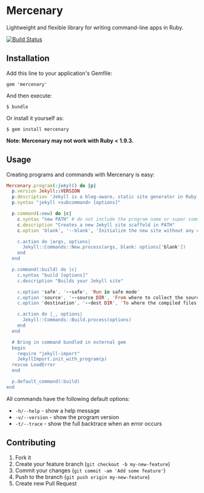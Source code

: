 # Mercenary

Lightweight and flexible library for writing command-line apps in Ruby.

[![Build Status](https://secure.travis-ci.org/jekyll/mercenary.png)](https://travis-ci.org/jekyll/mercenary)

## Installation

Add this line to your application's Gemfile:

    gem 'mercenary'

And then execute:

    $ bundle

Or install it yourself as:

    $ gem install mercenary

**Note: Mercenary may not work with Ruby < 1.9.3.**

## Usage

Creating programs and commands with Mercenary is easy:

```ruby
Mercenary.program(:jekyll) do |p|
  p.version Jekyll::VERSION
  p.description 'Jekyll is a blog-aware, static site generator in Ruby'
  p.syntax "jekyll <subcommand> [options]"

  p.command(:new) do |c|
    c.syntax "new PATH" # do not include the program name or super commands
    c.description "Creates a new Jekyll site scaffold in PATH"
    c.option 'blank', '--blank', 'Initialize the new site without any content."

    c.action do |args, options|
      Jekyll::Commands::New.process(args, blank: options['blank'])
    end
  end

  p.command(:build) do |c|
    c.syntax "build [options]"
    c.description "Builds your Jekyll site"

    c.option 'safe', '--safe', 'Run in safe mode'
    c.option 'source', '--source DIR', 'From where to collect the source files'
    c.option 'destination', '--dest DIR', 'To where the compiled files should be written'

    c.action do |_, options|
      Jekyll::Commands::Build.process(options)
    end
  end

  # Bring in command bundled in external gem
  begin
    require "jekyll-import"
    JekyllImport.init_with_program(p)
  rescue LoadError
  end

  p.default_command(:build)
end
```

All commands have the following default options:

- `-h/--help` - show a help message
- `-v/--version` - show the program version
- `-t/--trace` - show the full backtrace when an error occurs

## Contributing

1. Fork it
2. Create your feature branch (`git checkout -b my-new-feature`)
3. Commit your changes (`git commit -am 'Add some feature'`)
4. Push to the branch (`git push origin my-new-feature`)
5. Create new Pull Request
